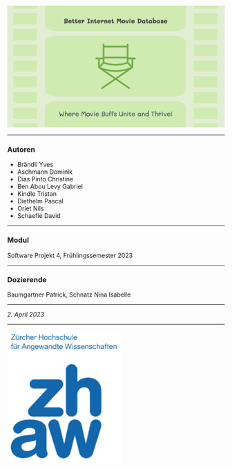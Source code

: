 

![Banner](../assets/img/BIMDB_Banner.png)



---

### Autoren 
- Brändli Yves
- Aschmann Dominik
- Dias Pinto Christine
- Ben Abou Levy Gabriel
- Kindle Tristan
- Diethelm Pascal
- Oriet Nils
- Schaefle David 

---

### Modul

Software Projekt 4, Frühlingssemester 2023

---

### Dozierende

Baumgartner Patrick, Schnatz Nina Isabelle

---

*2. April 2023*

---

![Banner](../assets/img/ZHAW_logo.png)